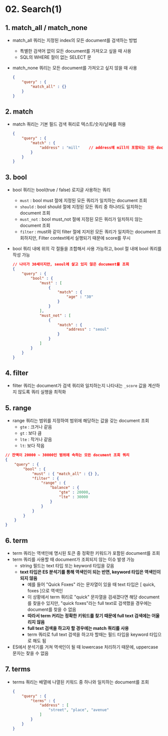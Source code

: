 # 02. Search(1)

## 1. match_all / match_none

- match_all 쿼리는 지정된 index의 모든 document를 검색하는 방법

  - 특별한 검색어 없이 모든 document를 가져오고 싶을 때 사용
  - SQL의 WHERE 절이 없는 SELECT 문

- match_none 쿼리는 모든 document를 가져오고 싶지 않을 때 사용

  ```json
  {
      "query" : {
          "match_all" : {}
      }
  }
  ```

## 2. match

- match 쿼리는 기본 필드 검색 쿼리로 텍스트/숫자/날짜를 허용

  ```json
  {
      "query" : {
          "match" : {
              "address" : "mill"	// address에 mill이 포함되는 모든 document 조회
          }
      }
  }
  ```

## 3. bool

- bool 쿼리는 bool(true / false) 로지글 사용하는 쿼리

  - `must` : bool must 절에 지정된 모든 쿼리가 일치하는 document 조회
  - `should` : bool should 절에 지정된 모든 쿼리 중 하나라도 일치하는 document 조회
  - `must_not` : bool must_not 절에 지정된 모든 쿼리가 일치하지 않는 document 조회
  - `filter` : must와 같이 filter 절에 지저왼 모든 쿼리가 일치하는 document 조회하지만, Filter context에서 실행되기 때문에 score를 무시

- bool 쿼리 내에 위의 각 절들을 조합해서 사용 가능하고, bool 절 내에 bool 쿼리를 작성 가능

  ```json
  // 나이가 30세이지만, seoul에 살고 있지 않은 document를 조회
  {
      "query" : {
          "bool" : {
              "must" : [
                  {
                      "match" : {
                          "age" : "30"
                      }
                  }
              ],
              "must_not" : [
                  {
                      "match" : {
                          "address" : "seoul"
                      }
                  }
              ]
          }
      }
  }
  ```

## 4. filter

- filter 쿼리는 document가 검색 쿼리와 일치하는지 나타내는 `_score` 값을 계산하지 않도록 쿼리 실행을 최적화

## 5. range

- range 쿼리는 범위를 지정하여 범위에 해당하는 값을 갖는 document 조회
  - `gte` : 크거나 같음
  - `gt` : 보다 큼
  - `lte` : 작거나 같음
  - `lt`: 보다 작음

```json
// 잔액이 20000 ~ 30000인 범위에 속하는 모든 document 조회 쿼리
{
    "query" : {
        "bool" : {
            "must" : { "match_all" : {} },
            "filter" : {
                "range" : {
                    "balance" : {
                        "gte" : 20000,
                        "lte" : 30000
                    }
                }
            }
        }
    }
}
```

## 6. term

- term 쿼리는 역색인에 명시된 토큰 중 정확한 키워드가 포함된 document를 조회
- term 쿼리를 사용할 때 document가 조회되지 않는 이슈 발생 가능
  - string 필드는 text 타입 또는 keyword 타입을 갖음
  - **text 타입은 ES 분석기를 통해 역색인이 되는 반면, keyword 타입은 역색인이 되지 않음**
    - 예를 들어 "Quick  Foxes" 라는 문자열이 있을 때 text 타입은 [ quick, foxes ]으로 역색인
    - 이 상황에서 term 쿼리로 "quick" 문자열을 검새갰다면 해당 document를 찾을수 있지만, "quick foxes"라는 full text로 검색했을 경우에는 document를 찾을 수 없음
    - **따라서 term 커리는 정확한 키워드를 찾기 때문에 full text 검색에는 어울리지 않음**
    - **full text 검색을 하고자 할 경우에는 match 쿼리를 사용**
    - term 쿼리로 full text 검색을 하고자 할때는 필드 타입을 keyword 타입으로 해도 됨
- ES에서 분석기를 거쳐 역색인이 될 때 lowercase 처리하기 때문에, uppercase 문자는 찾을 수 없음

## 7. terms

- terms 쿼리는 배열에 나열된 키워드 중 하나와 일치하는 document를 조회

  ```json
  {
      "query" : {
          "terms" : {
              "address" : [
                  "street", "place", "avenue"
              ]
          }
      }
  }
  ```

  
